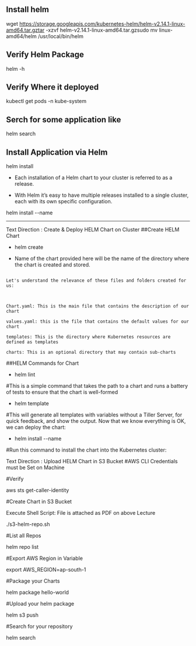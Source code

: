 ## Install helm

wget https://storage.googleapis.com/kubernetes-helm/helm-v2.14.1-linux-amd64.tar.gztar -xzvf helm-v2.14.1-linux-amd64.tar.gzsudo mv linux-amd64/helm /usr/local/bin/helm

## Verify Helm Package

helm -h

## Verify Where it deployed

kubectl get pods -n kube-system



## Serch for some application like

helm search <Application Name>



## Install Application via Helm

helm install <Application Name>

- Each installation of a Helm chart to your cluster is referred to as a release.

- With Helm it’s easy to have multiple releases installed to a single cluster, each with its own specific configuration.



helm install --name <releasename> <ApplicationName>

---------------------------------------------------
Text Direction : Create & Deploy HELM Chart on Cluster
##Create HELM Chart

- helm create <chart-name>

- Name of the chart provided here will be the name of the directory where the chart is created and stored.



```

Let's understand the relevance of these files and folders created for us:



Chart.yaml: This is the main file that contains the description of our chart

values.yaml: this is the file that contains the default values for our chart

templates: This is the directory where Kubernetes resources are defined as templates

charts: This is an optional directory that may contain sub-charts

```



##HELM Commands for Chart

- helm lint <chart-full-path>

#This is a simple command that takes the path to a chart and runs a battery of tests to ensure that the chart is well-formed



- helm template <chart-full-path>

#This will generate all templates with variables without a Tiller Server, for quick feedback, and show the output. Now that we know everything is OK, we can deploy the chart:





- helm install --name <release-name> <chart-full-path>

#Run this command to install the chart into the Kubernetes cluster:

Text Direction : Upload HELM Chart in S3 Bucket
#AWS CLI Credentials must be Set on Machine

#Verify

aws sts get-caller-identity



#Create Chart in S3 Bucket

Execute Shell Script: File is attached as PDF on above Lecture

./s3-helm-repo.sh



#List all Repos

helm repo list



#Export AWS Region in Variable

export AWS_REGION=ap-south-1



#Package your Charts

helm package hello-world



#Upload your helm package

helm s3 push <tar-file> <s3chart-name>



#Search for your repository

helm search <repo-name>